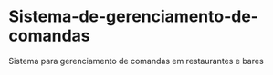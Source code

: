 # Sistema-de-gerenciamento-de-comandas
Sistema para gerenciamento de comandas em restaurantes e bares
